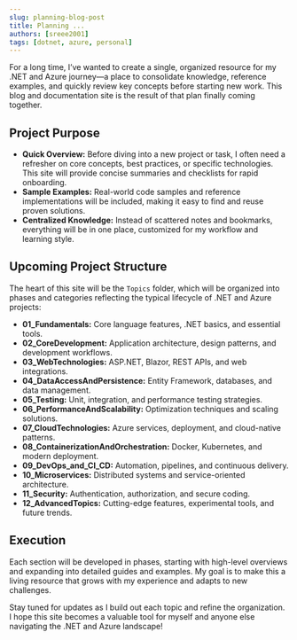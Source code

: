 ```yaml
---
slug: planning-blog-post
title: Planning ...
authors: [sreee2001]
tags: [dotnet, azure, personal]
---
```


For a long time, I’ve wanted to create a single, organized resource for my .NET and Azure journey—a place to consolidate knowledge, reference examples, and quickly review key concepts before starting new work. This blog and documentation site is the result of that plan finally coming together.

## Project Purpose

- **Quick Overview:** Before diving into a new project or task, I often need a refresher on core concepts, best practices, or specific technologies. This site will provide concise summaries and checklists for rapid onboarding.
- **Sample Examples:** Real-world code samples and reference implementations will be included, making it easy to find and reuse proven solutions.
- **Centralized Knowledge:** Instead of scattered notes and bookmarks, everything will be in one place, customized for my workflow and learning style.
<!-- truncate -->

## Upcoming Project Structure

The heart of this site will be the `Topics` folder, which will be organized into phases and categories reflecting the typical lifecycle of .NET and Azure projects:

- **01_Fundamentals:** Core language features, .NET basics, and essential tools.
- **02_CoreDevelopment:** Application architecture, design patterns, and development workflows.
- **03_WebTechnologies:** ASP.NET, Blazor, REST APIs, and web integrations.
- **04_DataAccessAndPersistence:** Entity Framework, databases, and data management.
- **05_Testing:** Unit, integration, and performance testing strategies.
- **06_PerformanceAndScalability:** Optimization techniques and scaling solutions.
- **07_CloudTechnologies:** Azure services, deployment, and cloud-native patterns.
- **08_ContainerizationAndOrchestration:** Docker, Kubernetes, and modern deployment.
- **09_DevOps_and_CI_CD:** Automation, pipelines, and continuous delivery.
- **10_Microservices:** Distributed systems and service-oriented architecture.
- **11_Security:** Authentication, authorization, and secure coding.
- **12_AdvancedTopics:** Cutting-edge features, experimental tools, and future trends.

## Execution

Each section will be developed in phases, starting with high-level overviews and expanding into detailed guides and examples. My goal is to make this a living resource that grows with my experience and adapts to new challenges.

Stay tuned for updates as I build out each topic and refine the organization. I hope this site becomes a valuable tool for myself and anyone else navigating the .NET and Azure landscape!
